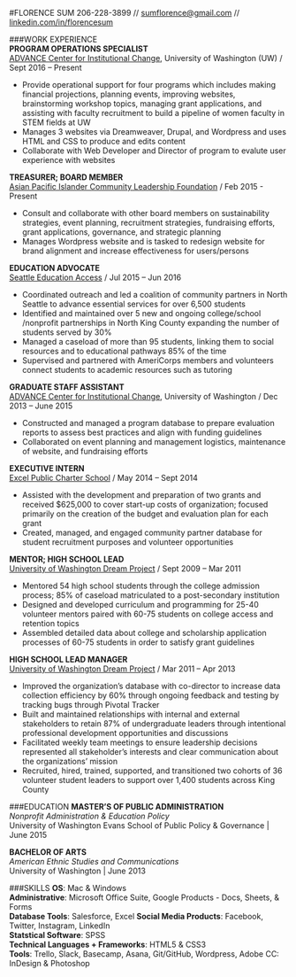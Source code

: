 #FLORENCE SUM
206-228-3899 // [sumflorence@gmail.com](mailto:sumflorence@gmail.com "Email Me") // [linkedin.com/in/florencesum](https://www.linkedin.com/in/florencesum "Florence's LinkedIn")


###WORK EXPERIENCE  
**PROGRAM OPERATIONS SPECIALIST**  
[ADVANCE Center for Institutional Change](advance.washington.edu), University of Washington (UW) / Sept 2016 – Present     
-	Provide operational support for four programs which includes making financial projections, planning events, improving websites, brainstorming workshop topics, managing grant applications, and assisting with faculty recruitment to build a pipeline of women faculty in STEM fields at UW  
- Manages 3 websites via Dreamweaver, Drupal, and Wordpress and uses HTML and CSS to produce and edits content 
- Collaborate with Web Developer and Director of program to evalute user experience with websites

**TREASURER; BOARD MEMBER**  
[Asian Pacific Islander Community Leadership Foundation](aclfnorthwest.org) / Feb 2015 - Present  
-	Consult and collaborate with other board members on sustainability strategies, event planning, recruitment strategies, fundraising efforts, grant applications, governance, and strategic planning
- Manages Wordpress website and is tasked to redesign website for brand alignment and increase effectiveness for users/persons

**EDUCATION ADVOCATE**  
[Seattle Education Access](www.seattleeducationaccess.org) / Jul 2015 – Jun 2016  
-	Coordinated outreach and led a coalition of community partners in North Seattle to advance essential services for over 6,500 students
-	Identified and maintained over 5 new and ongoing college/school /nonprofit partnerships in North King County expanding the number of students served by 30% 
-	Managed a caseload of more than 95 students, linking them to social resources and to educational pathways 85% of the time
-	Supervised and partnered with AmeriCorps members and volunteers connect students to academic resources such as tutoring

**GRADUATE STAFF ASSISTANT**  
[ADVANCE Center for Institutional Change](advance.washington.edu), University of Washington / Dec 2013 – June 2015  
-	Constructed and managed a program database to prepare evaluation reports to assess best practices and align with funding guidelines 
-	Collaborated on event planning and management logistics, maintenance of website, and fundraising efforts

**EXECUTIVE INTERN**  
[Excel Public Charter School](excelwa.org) / May 2014 – Sept 2014  
-	Assisted with the development and preparation of two grants and received $625,000 to cover start-up costs of organization; focused primarily on the creation of the budget and evaluation plan for each grant
-	Created, managed, and engaged community partner database for student recruitment purposes and volunteer opportunities 

**MENTOR; HIGH SCHOOL LEAD**  
[University of Washington Dream Project](https://www.washington.edu/dreamproject/) / Sept 2009 – Mar 2011  
-	Mentored 54 high school students through the college admission process; 85% of caseload matriculated to a post-secondary institution 
-	Designed and developed curriculum and programming for 25-40 volunteer mentors paired with 60-75 students on college access and retention topics 
-	Assembled detailed data about college and scholarship application processes of 60-75 students in order to satisfy grant guidelines

**HIGH SCHOOL LEAD MANAGER**  
[University of Washington Dream Project](https://www.washington.edu/dreamproject/) / Mar 2011 – Apr 2013  
-	Improved the organization’s database with co-director to increase data collection efficiency by 60% through ongoing feedback and testing by tracking bugs through Pivotal Tracker
-	Built and maintained relationships with internal and external stakeholders to retain 87% of undergraduate leaders through intentional professional development opportunities and discussions
-	Facilitated weekly team meetings to ensure leadership decisions represented all stakeholder’s interests and clear communication about the organizations’ mission
-	Recruited, hired, trained, supported, and transitioned two cohorts of 36 volunteer student leaders to support over 1,400 students across King County


###EDUCATION
**MASTER’S OF PUBLIC ADMINISTRATION**  
_Nonprofit Administration & Education Policy_  
University of Washington Evans School of Public Policy & Governance | June 2015

**BACHELOR OF ARTS**  
_American Ethnic Studies and Communications_  
University of Washington | June 2013

###SKILLS
**OS**: Mac & Windows  
**Administrative**: Microsoft Office Suite, Google Products - Docs, Sheets, & Forms  
**Database Tools**: Salesforce, Excel
**Social Media Products**: Facebook, Twitter, Instagram, LinkedIn  
**Statstical Software**: SPSS  
**Technical Languages + Frameworks**: HTML5 & CSS3  
**Tools**: Trello, Slack, Basecamp, Asana, Git/GitHub, Wordpress, Adobe CC: InDesign & Photoshop
